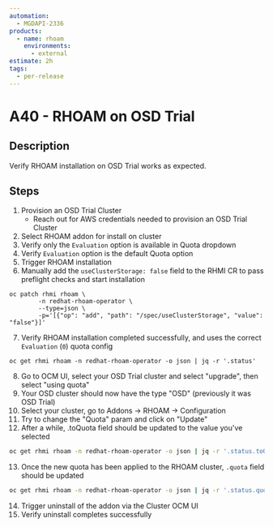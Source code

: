 ```yaml
---
automation:
  - MGDAPI-2336
products:
  - name: rhoam
    environments:
      - external
estimate: 2h
tags:
  - per-release
---
```


# A40 - RHOAM on OSD Trial

## Description

Verify RHOAM installation on OSD Trial works as expected.

## Steps

1. Provision an OSD Trial Cluster
   - Reach out for AWS credentials needed to provision an OSD Trial Cluster
2. Select RHOAM addon for install on cluster
3. Verify only the `Evaluation` option is available in Quota dropdown
4. Verify `Evaluation` option is the default Quota option
5. Trigger RHOAM installation
6. Manually add the `useClusterStorage: false` field to the RHMI CR to pass preflight checks and start installation

```
oc patch rhmi rhoam \
        -n redhat-rhoam-operator \
        --type=json \
        -p='[{"op": "add", "path": "/spec/useClusterStorage", "value": "false"}]'
```

7. Verify RHOAM installation completed successfully, and uses the correct `Evaluation` (`0`) quota config

```
oc get rhmi rhoam -n redhat-rhoam-operator -o json | jq -r '.status'
```

8. Go to OCM UI, select your OSD Trial cluster and select "upgrade", then select "using quota"
9. Your OSD cluster should now have the type "OSD" (previously it was OSD Trial)
10. Select your cluster, go to Addons -> RHOAM -> Configuration
11. Try to change the "Quota" param and click on "Update"
12. After a while, .toQuota field should be updated to the value you've selected

```bash
oc get rhmi rhoam -n redhat-rhoam-operator -o json | jq -r '.status.toQuota'
```

13. Once the new quota has been applied to the RHOAM cluster, `.quota` field should be updated

```bash
oc get rhmi rhoam -n redhat-rhoam-operator -o json | jq -r '.status.quota'
```

14. Trigger uninstall of the addon via the Cluster OCM UI
15. Verify uninstall completes successfully

